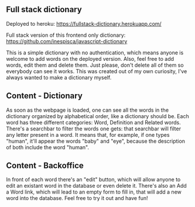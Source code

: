 ## Full stack dictionary

Deployed to heroku: https://fullstack-dictionary.herokuapp.com/

Full stack version of this frontend only dictionary: https://github.com/inespisca/javascript-dictionary

This is a simple dictionary with no authentication, which means anyone is welcome to add words on the deployed version. Also, feel free to add words, edit them and delete them. Just please, don't delete all of them so everybody can see it works. This was created out of my own curiosity, I've always wanted to make a dictionary myself.

## Content - Dictionary
As soon as the webpage is loaded, one can see all the words in the dictionary organized by alphabetical order, like a dictionary should be. Each word has three different categories: Word, Definition and Related words. There's a searchbar to filter the words one gets: that searchbar will filter any letter present in a word. It means that, for example, if one types "human", it'll appear the words "baby" and "eye", because the description of both include the word "human".

## Content - Backoffice
In front of each word there's an "edit" button, which will allow anyone to edit an existant word in the database or even delete it. There's also an Add a Word link, which will lead to an empty form to fill in, that will add a new word into the database.
Feel free to try it out and have fun!
